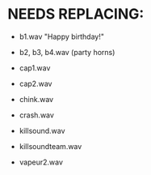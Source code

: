 # NEEDS REPLACING:

- b1.wav "Happy birthday!"

- b2, b3, b4.wav (party horns)

- cap1.wav

- cap2.wav

- chink.wav

- crash.wav

- killsound.wav

- killsoundteam.wav

- vapeur2.wav
